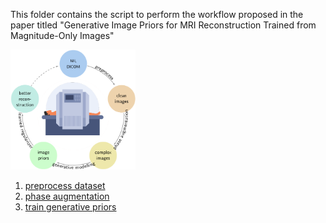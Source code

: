 This folder contains the script to perform the workflow proposed in the paper titled "Generative Image Priors for MRI Reconstruction Trained from Magnitude-Only Images"

<img src="overview-1.png" alt="workflow" width="200"/>

1. [preprocess dataset](scripts/augmentation/readme.md)
2. [phase augmentation](scripts/augmentation/readme.md)
3. [train generative priors](scripts/train/readme.md)
